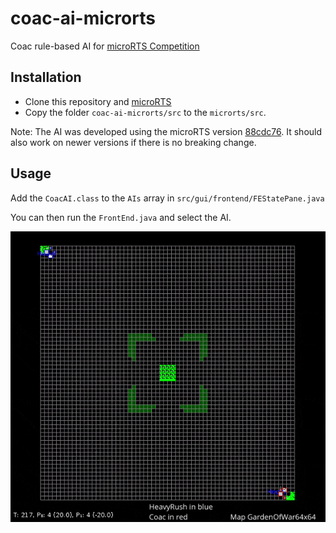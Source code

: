 # coac-ai-microrts
Coac rule-based AI for [microRTS Competition](https://github.com/santiontanon/microrts)


## Installation
- Clone this repository and [microRTS](https://github.com/santiontanon/microrts)
- Copy the folder `coac-ai-microrts/src` to the `microrts/src`. 

Note: The AI was developed using the microRTS version [88cdc76](https://github.com/santiontanon/microrts/commit/88cdc76d0e5c624e78ae562c8771fc0a863814ad). It should also work on newer versions if there is no breaking change.

## Usage

Add the `CoacAI.class` to the `AIs` array in `src/gui/frontend/FEStatePane.java`

You can then run the `FrontEnd.java` and select the AI.

![coac_in_action](docs/coac.gif)
